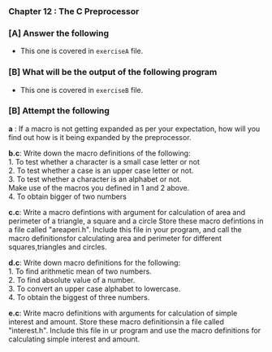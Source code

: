 ### Chapter 12 : The C Preprocessor

### [A] Answer the following

- This one is covered in `exerciseA` file.

### [B] What will be the output of the following program

- This one is covered in `exerciseB` file.

### [B] Attempt the following

**a** : If a macro is not getting expanded as per your expectation, how
will you find out how is it being expanded by the preprocessor.

**b.c**: Write down the macro definitions of the following:  
	 1. To test whether a character is a small case letter or not   
	 2. To test whether a case is an upper case letter or not.     
	 3. To test whether a character is an alphabet or not.  
	    Make use of the macros you defined in 1 and 2 above.   
	 4. To obtain bigger of two numbers  

**c.c**: Write a macro defintions with argument for calculation
of area and perimeter of a triangle, a square and a circle Store 
these macro defintions in a file called "areaperi.h". Include this 
file in your program, and call the macro definitionsfor calculating 
area and perimeter for different squares,triangles and circles.

**d.c**: Write down macro definitions for the following:  
	 1. To find arithmetic mean of two numbers.  
	 2. To find absolute value of a number.  	
	 3. To convert an upper case alphabet to lowercase.  
	 4. To obtain the biggest of three numbers.  

**e.c**: Write macro definitions with arguments for calculation of simple 
interest and amount. Store these macro definitionsin a file called "interest.h".
Include this file in ur program and use the macro definitions for calculating 
simple interest and amount.

